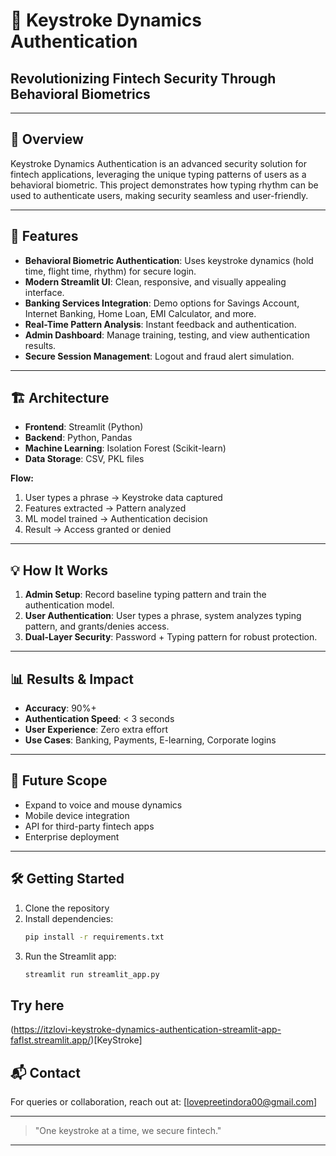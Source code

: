 # 🔐 Keystroke Dynamics Authentication

## Revolutionizing Fintech Security Through Behavioral Biometrics

---

## 🚀 Overview
Keystroke Dynamics Authentication is an advanced security solution for fintech applications, leveraging the unique typing patterns of users as a behavioral biometric. This project demonstrates how typing rhythm can be used to authenticate users, making security seamless and user-friendly.

---

## 🧩 Features
- **Behavioral Biometric Authentication**: Uses keystroke dynamics (hold time, flight time, rhythm) for secure login.
- **Modern Streamlit UI**: Clean, responsive, and visually appealing interface.
- **Banking Services Integration**: Demo options for Savings Account, Internet Banking, Home Loan, EMI Calculator, and more.
- **Real-Time Pattern Analysis**: Instant feedback and authentication.
- **Admin Dashboard**: Manage training, testing, and view authentication results.
- **Secure Session Management**: Logout and fraud alert simulation.

---

## 🏗️ Architecture
- **Frontend**: Streamlit (Python)
- **Backend**: Python, Pandas
- **Machine Learning**: Isolation Forest (Scikit-learn)
- **Data Storage**: CSV, PKL files

**Flow:**
1. User types a phrase → Keystroke data captured
2. Features extracted → Pattern analyzed
3. ML model trained → Authentication decision
4. Result → Access granted or denied

---

## 💡 How It Works
1. **Admin Setup**: Record baseline typing pattern and train the authentication model.
2. **User Authentication**: User types a phrase, system analyzes typing pattern, and grants/denies access.
3. **Dual-Layer Security**: Password + Typing pattern for robust protection.

---

## 📊 Results & Impact
- **Accuracy**: 90%+
- **Authentication Speed**: < 3 seconds
- **User Experience**: Zero extra effort
- **Use Cases**: Banking, Payments, E-learning, Corporate logins

---

## 🌱 Future Scope
- Expand to voice and mouse dynamics
- Mobile device integration
- API for third-party fintech apps
- Enterprise deployment

---

## 🛠️ Getting Started
1. Clone the repository
2. Install dependencies:
   ```bash
   pip install -r requirements.txt
   ```
3. Run the Streamlit app:
   ```bash
   streamlit run streamlit_app.py
   ```
## Try here 
(https://itzlovi-keystroke-dynamics-authentication-streamlit-app-faflst.streamlit.app/)[KeyStroke]


## 📬 Contact
For queries or collaboration, reach out at: [lovepreetindora00@gmail.com]

---

> "One keystroke at a time, we secure fintech."

---
